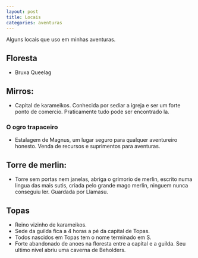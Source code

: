 ```yaml
---
layout: post
title: Locais
categories: aventuras
---
```


Alguns locais que uso em minhas aventuras.

## Floresta
+ Bruxa Queelag

## Mirros:
+ Capital de karameikos. Conhecida por sediar a igreja e ser um forte ponto de comercio. Praticamente tudo pode ser encontrado la.

### O ogro trapaceiro
+ Estalagem de Magnus, um lugar seguro para qualquer aventureiro honesto. Venda de recursos e suprimentos para aventuras.

## Torre de merlin:
+ Torre sem portas nem janelas, abriga o grimorio de merlin, escrito numa lingua das mais sutis, criada pelo grande mago merlin, ninguem nunca conseguiu ler. Guardada por Llamasu.

## Topas
+ Reino vizinho de karameikos.
+ Sede da guilda fica a 4 horas a pé da capital de Topas.
+ Todos nascidos em Topas tem o nome terminado em S.
+ Forte abandonado de anoes na floresta entre a capital e a guilda. Seu ultimo nivel abriu uma caverna de Beholders.
